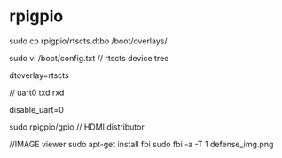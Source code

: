 # rpigpio

sudo cp rpigpio/rtscts.dtbo /boot/overlays/

sudo vi /boot/config.txt 
// rtscts device tree

dtoverlay=rtscts  

// uart0 txd rxd 

disable_uart=0 



sudo rpigpio/gpio // HDMI distributor

//IMAGE viewer
sudo apt-get install fbi
sudo fbi -a -T 1 defense_img.png
